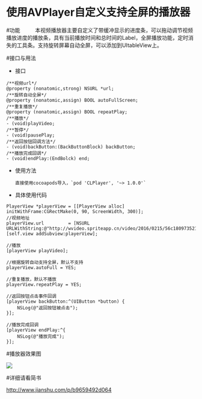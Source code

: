 # 使用AVPlayer自定义支持全屏的播放器

#功能
    本视频播放器主要自定义了带缓冲显示的进度条，可以拖动调节视频播放进度的播放条，具有当前播放时间和总时间的Label，全屏播放功能，定时消失的工具条。支持旋转屏幕自动全屏，可以添加到UItableView上。

#接口与用法
+ 接口

```
/**视频url*/
@property (nonatomic,strong) NSURL *url;
/**旋转自动全屏*/
@property (nonatomic,assign) BOOL autoFullScreen;
/**重复播放*/
@property (nonatomic,assign) BOOL repeatPlay;
/**播放*/
- (void)playVideo;
/**暂停*/
- (void)pausePlay;
/**返回按钮回调方法*/
- (void)backButton:(BackButtonBlock) backButton;
/**播放完成回调*/
- (void)endPlay:(EndBolck) end;

```

+ 使用方法

      直接使用cocoapods导入，`pod 'CLPlayer', '~> 1.0.0'`

+ 具体使用代码

```
PlayerView *playerView = [[PlayerView alloc] initWithFrame:CGRectMake(0, 90, ScreenWidth, 300)];
//视频地址
playerView.url         = [NSURL URLWithString:@"http://wvideo.spriteapp.cn/video/2016/0215/56c1809735217_wpd.mp4"];
[self.view addSubview:playerView];
    
//播放
[playerView playVideo];
    
//根据旋转自动支持全屏，默认不支持
playerView.autoFull = YES;
  
//重复播放，默认不播放
playerView.repeatPlay = YES;

//返回按钮点击事件回调
[playerView backButton:^(UIButton *button) {
    NSLog(@"返回按钮被点击");
}];
    
//播放完成回调
[playerView endPlay:^{
    NSLog(@"播放完成");        
}];

```
#播放器效果图

![](http://upload-images.jianshu.io/upload_images/1979970-6bf88743bcaf8ff4.gif?imageMogr2/auto-orient/strip)

#详细请看简书

http://www.jianshu.com/p/b9659492d064
